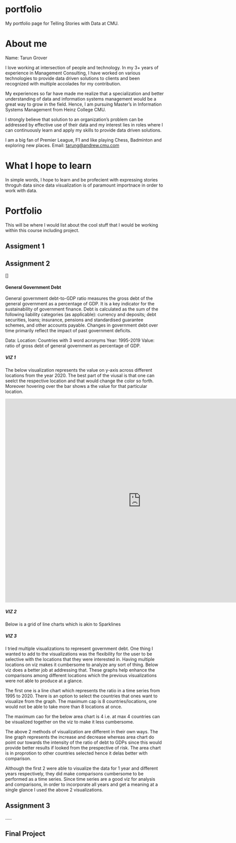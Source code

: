 # portfolio
My portfolio page for Telling Stories with Data at CMU.

# About me

Name: Tarun Grover

I love working at intersection of people and technology. In my 3+ years of experience in Management Consulting, I have worked on various technologies to provide data driven solutions to clients and been recognized with multiple accolades for my contribution.

My experiences so far have made me realize that a specialization and better understanding of data and information systems management would be a great way to grow in the field. Hence, I am pursuing Master’s in Information Systems Management from Heinz College CMU.

I strongly believe that solution to an organization’s problem can be addressed by effective use of their data and my interest lies in roles where I can continuously learn and apply my skills to provide data driven solutions.

I am a big fan of Premier League, F1 and like playing Chess, Badminton and exploring new places.
Email: tarung@andrew.cmu.com

# What I hope to learn

In simple words, I hope to learn and be profecient with expressing stories throguh data since data visualization is of paramount importnace in order to work with data.

# Portfolio

This will be where I would list about the cool stuff that I would be working within this course including project.

## Assigment 1

## Assignment 2

[]

#### General Government Debt

General government debt-to-GDP ratio measures the gross debt of the general government as a percentage of GDP. It is a key indicator for the sustainability of government finance. Debt is calculated as the sum of the following liability categories (as applicable): currency and deposits; debt securities, loans; insurance, pensions and standardised guarantee schemes, and other accounts payable. Changes in government debt over time primarily reflect the impact of past government deficits.

Data:
Location: Countries with 3 word acronyms
Year: 1995-2019
Value: ratio of gross debt of general government as percentage of GDP.

##### VIZ 1

The below visualization represents the value on y-axis across different locations from the year 2020. The best part of the viusal is that one can seelct the respective location 
and that would change the color so forth. Moreover hovering over the bar shows a the value for that particular location.

<iframe src="https://data.oecd.org/chart/6vsW" width="860" height="645" style="border: 0" mozallowfullscreen="true" webkitallowfullscreen="true" allowfullscreen="true"><a href="https://data.oecd.org/chart/6vsW" target="_blank">OECD Chart: General government debt, Total, % of GDP, Annual, 2020</a></iframe>

##### VIZ 2

Below is a grid of line charts which is akin to Sparklines

<div class="flourish-embed flourish-chart" data-src="visualisation/7688573"><script src="https://public.flourish.studio/resources/embed.js"></script></div>

##### VIZ 3

I tried multiple visualizations to represent government debt. One thing I wanted to add to the visualizations was the flexibility for the user to be selective with the locations
that they were interested in. Having multiple locations on viz makes it cumbersome to analyze any sort of thing. Below viz does a better job at addressing that. These graphs help enhance the comparisons among different locations which the previous visualizations were not able to produce at a glance.

The first one is a line chart which represents the ratio in a time series from 1995 to 2020. There is an option to select the countries that ones want to visualize 
from the graph. The maximum cap is 8 countries/locations, one would not be able to take more than 8 locations at once.

<div class="flourish-embed flourish-chart" data-src="visualisation/7692294"><script src="https://public.flourish.studio/resources/embed.js"></script></div>


The maximum cao for the below area chart is 4 i.e. at max 4 countries can be visualized together on the viz to make it less cumbersome.

<div class="flourish-embed flourish-chart" data-src="visualisation/7696527"><script src="https://public.flourish.studio/resources/embed.js"></script></div>


The above 2 methods of visualization are different in their own ways. The line graph represents the increase and decrease whereas area chart do point our towards the intensity
of the ratio of debt to GDPs since this would provide better results if looked from the prespective of risk. The area chart is in proprotion to other countries selected hence it 
delas better with comparison.

Although the first 2 were able to visualize the data for 1 year and different years respectively, they did make comparisons cumbersome to be performed as a time series. Since
time series are a good viz for analysis and comparisons, in order to incorporate all years and get a meaning at a single glance I used the above 2 visualizations.

## Assignment 3

.....

## Final Project
